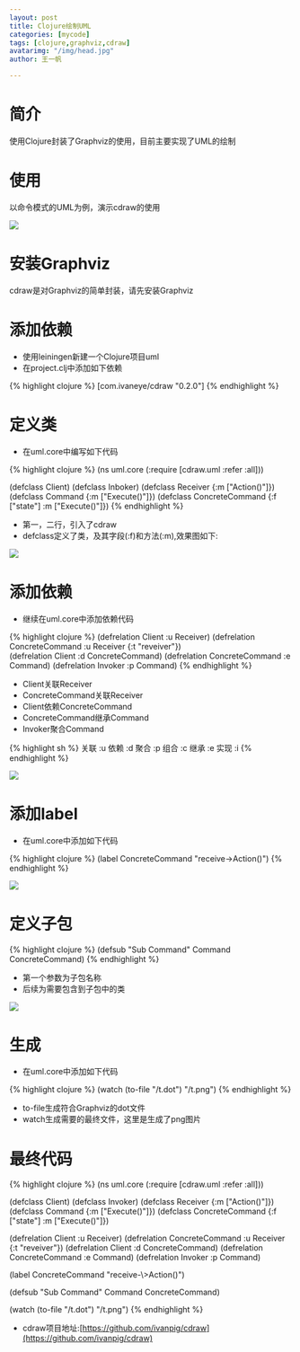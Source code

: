 ```yaml
---
layout: post
title: Clojure绘制UML
categories: [mycode]
tags: [clojure,graphviz,cdraw]
avatarimg: "/img/head.jpg"
author: 王一帆

---
```


# 简介

使用Clojure封装了Graphviz的使用，目前主要实现了UML的绘制

# 使用

以命令模式的UML为例，演示cdraw的使用

![](/assets/designpattern/command.jpg)

# 安装Graphviz

cdraw是对Graphviz的简单封装，请先安装Graphviz

# 添加依赖

- 使用leiningen新建一个Clojure项目uml
- 在project.clj中添加如下依赖

{% highlight clojure %}
[com.ivaneye/cdraw "0.2.0"]
{% endhighlight %}

# 定义类

- 在uml.core中编写如下代码

{% highlight clojure %}
(ns uml.core
  (:require [cdraw.uml :refer :all]))
  
 (defclass Client)
 (defclass Inboker)
 (defclass Receiver {:m ["Action()"]})
 (defclass Command {:m ["Execute()"]})
 (defclass ConcreteCommand {:f  ["state"] :m ["Execute()"]})
{% endhighlight %}

- 第一，二行，引入了cdraw
- defclass定义了类，及其字段(:f)和方法(:m),效果图如下:

![](/assets/mycode/cdraw/c1.png)

<!-- more -->

# 添加依赖

- 继续在uml.core中添加依赖代码

{% highlight clojure %}
(defrelation Client :u Receiver) 
(defrelation ConcreteCommand :u Receiver {:t "reveiver"})  
(defrelation Client :d ConcreteCommand)
(defrelation ConcreteCommand :e Command)
(defrelation Invoker :p Command)
{% endhighlight %}

- Client关联Receiver
- ConcreteCommand关联Receiver
- Client依赖ConcreteCommand
- ConcreteCommand继承Command
- Invoker聚合Command

{% highlight sh %}
关联 :u 
依赖 :d
聚合 :p
组合 :c
继承 :e
实现 :i
{% endhighlight %}

![](/assets/mycode/cdraw/c2.png)

# 添加label

- 在uml.core中添加如下代码

{% highlight clojure %}
(label ConcreteCommand "receive->Action()")
{% endhighlight %}


![](/assets/mycode/cdraw/c3.png)

# 定义子包

{% highlight clojure %}
(defsub "Sub Command" Command ConcreteCommand)
{% endhighlight %}

- 第一个参数为子包名称
- 后续为需要包含到子包中的类

![](/assets/mycode/cdraw/c4.png)

# 生成

- 在uml.core中添加如下代码

{% highlight clojure %}
(watch (to-file "/t.dot") "/t.png")
{% endhighlight %}

- to-file生成符合Graphviz的dot文件
- watch生成需要的最终文件，这里是生成了png图片

# 最终代码

{% highlight clojure %}
(ns uml.core
  (:require [cdraw.uml :refer :all]))


(defclass Client)
(defclass Invoker)
(defclass Receiver {:m ["Action()"]})
(defclass Command {:m ["Execute()"]})
(defclass ConcreteCommand {:f  ["state"] :m ["Execute()"]})

(defrelation Client :u Receiver)
(defrelation ConcreteCommand :u Receiver {:t "reveiver"})
(defrelation Client :d ConcreteCommand)
(defrelation ConcreteCommand :e Command)
(defrelation Invoker :p Command)

(label ConcreteCommand "receive-\\>Action()")

(defsub "Sub Command" Command ConcreteCommand)

(watch (to-file "/t.dot") "/t.png")
{% endhighlight %}

- cdraw项目地址:[https://github.com/ivanpig/cdraw](https://github.com/ivanpig/cdraw)